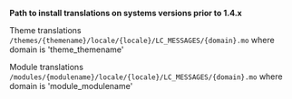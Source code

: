 **Path to install translations on systems versions prior to 1.4.x**

Theme translations `/themes/{themename}/locale/{locale}/LC_MESSAGES/{domain}.mo` where domain is 'theme_themename'

Module translations `/modules/{modulename}/locale/{locale}/LC_MESSAGES/{domain}.mo` where domain is 'module_modulename'
